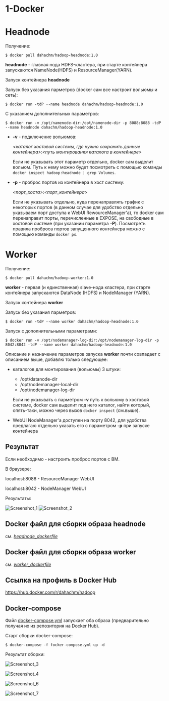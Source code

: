 # 1-Docker

# Headnode

Получение:

```
$ docker pull dahachm/hadoop-headnode:1.0
```

**headnode** - главная нода HDFS-кластера, при старте контейнера запускаются NameNode(HDFS) и ResourceManager(YARN). 


Запуск контейнера **headnode**

Запуск без указания парметров (docker сам все настроит вольюмы и сеть):
```
$ docker run -tdP --name headnode dahachm/hadoop-headnode:1.0
```

С указанием дополнительных параметров:
```
$ docker run -v /opt/namenode-dir:/opt/namenode-dir -p 8088:8088 -tdP --name headnode dahachm/hadoop-headnode:1.0
```

  - **-v** - подключение вольюмов: 

      *<каталог хостовой системы, где нужно сохранить данные контейнера>*:*<путь монтирования каталога в контейнере>*
      
      Если не указывать этот параметр отдельно, docker сам выделит вольюм. Путь к нему можно будет посмотреть с помощью команды `docker inspect hadoop:headnode | grep Volumes`. 

  - **-p** - проброс портов из контейнера в хост систему:
 
      *<порт_хоста>*:*<порт_контейнера>*

      Если не указывать отдельно, куда перенаправлять трафик с некоторых портов (в данном случае для удобство отдельно указываем порт доступа к WebUI RewourceManager'а), то
      docker сам перенаправит порты, перечисленные в EXPOSE, на свободные в хостовой системе (при указании параметра **-P**). Посмотреть правила проброса портов запущенного
      контейнера можно с помощью команды `docker ps`.

# Worker

Получение: 

```
$ docker pull dahachm/hadoop-worker:1.0
```

**worker** - первая (и единственная) slave-нода кластера, при старте контейнера запускаются DataNode (HDFS) и NodeManager (YARN).

Запуск контейнера **worker**

Запуск без указания парметров:
```
$ docker run -tdP --name worker dahachm/hadoop-headnode:1.0
```

Запуск с дополнительными параметрами:
```
$ docker run -v /opt/nodemanager-log-dir:/opt/nodemanager-log-dir -p 8042:8042 -tdP --name worker dahachm/hadoop-headnode:1.0
```

Описание и назначение параметров запуска **worker** почти совпадает с описанием выше, добавлю только следующее:
  - каталогов для монтирования (вольюмы) 3 штуки:
      - /opt/datanode-dir
      - /opt/nodemanager-local-dir
      - /opt/nodemanager-log-dir
    
    Если не указывать с парметром **-v** путь к вольюму в хостовой системе, docker сам выделит под него каталог, найти который, опять-таки, можно через вызов `docker inspect` (см.выше).
  - WebUI NodeManager'а доступен на порту 8042, для удобства предлагаю отдельно указать его с параметром **-p** при запуске контейнера

## Результат

Если необходимо - настроить проброс портов с ВМ.

В браузере: 

localhost:8088 - ResourceManager WebUI

localhost:8042 - NodeManager WebUI

Результаты:

![Screenshot_1](https://user-images.githubusercontent.com/40645030/113220633-30fe9700-928c-11eb-82d5-9f7686b0cc9b.png)
![Screenshot_2](https://user-images.githubusercontent.com/40645030/113220641-3360f100-928c-11eb-91a6-dc1e1d299cbb.png)

## Docker файл для сборки образа headnode
см. [*headnode_dockerfile*](headnode_dockerfile)

## Docker файл для сборки образа worker
см. [*worker_dockerfile*](worker_dockerfile)

## Ссылка на профиль в Docker Hub

https://hub.docker.com/r/dahachm/hadoop

## Docker-compose

Файл [docker-compose.yml](docker-compose.yml) запускает оба образа (предварительно получая их из репозитория на Docker Hub).

Старт сборки docker-compose:

```
$ docker-compose -f focker-compose.yml up -d
```

Результат сборки:

![Screenshot_3](https://user-images.githubusercontent.com/40645030/113363978-0af3f800-935b-11eb-8a43-8ba5805fb368.png)

![Screenshot_4](https://user-images.githubusercontent.com/40645030/113363982-0deee880-935b-11eb-8d4e-219e35bce41e.png)

![Screenshot_6](https://user-images.githubusercontent.com/40645030/113363991-10e9d900-935b-11eb-8fa8-81a94a12a86c.png)

![Screenshot_7](https://user-images.githubusercontent.com/40645030/113332471-e2073f00-9329-11eb-99eb-0da674078642.png)

